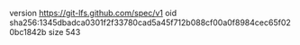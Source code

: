 version https://git-lfs.github.com/spec/v1
oid sha256:1345dbadca0301f2f33780cad5a45f712b088cf00a0f8984cec65f020bc1842b
size 543

